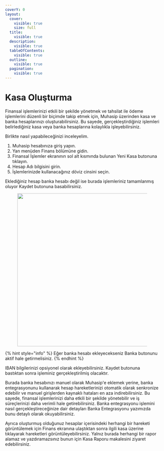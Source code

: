 ```yaml
---
coverY: 0
layout:
  cover:
    visible: true
    size: full
  title:
    visible: true
  description:
    visible: true
  tableOfContents:
    visible: true
  outline:
    visible: true
  pagination:
    visible: true
---
```


# Kasa Oluşturma

Finansal işlemlerinizi etkili bir şekilde yönetmek ve tahsilat ile ödeme işlemlerini düzenli bir biçimde takip etmek için, Muhasip üzerinden kasa ve banka hesaplarınızı oluşturabilirsiniz. Bu sayede, gerçekleştirdiğiniz işlemleri belirlediğiniz kasa veya banka hesaplarına kolaylıkla işleyebilirsiniz.

Birlikte nasıl yapabileceğinizi inceleyelim.



1. Muhasip hesabınıza giriş yapın.
2. Yan menüden Finans bölümüne gidin.
3. Finansal İşlemler ekranının sol alt kısmında bulunan Yeni Kasa butonuna tıklayın.&#x20;
4. Hesap Adı bilgisini girin.&#x20;
5. İşlemlerinizde kullanacağınız döviz cinsini seçin.

Eklediğiniz hesap banka hesabı değil ise burada işlemleriniz tamamlanmış oluyor Kaydet butonuna basabilirsiniz.&#x20;

<figure><img src="https://cdn.muhasip.dev/drive/guides/image/9e06c594-3b46-494e-872f-fac870047489.gif" alt="" height="500" width="800"><figcaption></figcaption></figure>



{% hint style="info" %}
Eğer banka hesabı ekleyecekseniz Banka butonunu aktif hale getirmelisiniz.
{% endhint %}



IBAN bilgilerinizi opsiyonel olarak ekleyebilirsiniz. Kaydet butonuna bastıktan sonra işleminiz gerçekleştirilmiş olacaktır.&#x20;

Burada banka hesabınızı manuel olarak Muhasip'e eklemek yerine, banka entegrasyonunu kullanarak hesap hareketlerinizi otomatik olarak senkronize edebilir ve manuel girişlerden kaynaklı hataları en aza indirebilirsiniz. Bu sayede, finansal işlemlerinizi daha etkili bir şekilde yönetebilir ve iş süreçlerinizi daha verimli hale getirebilirsiniz. Banka entegrasyonu işlemini nasıl gerçekleştireceğinize dair detayları Banka Entegrasyonu yazımızda bunu detaylı olarak okuyabilirsiniz.



Ayrıca oluşturmuş olduğunuz hesaplar içerisindeki herhangi bir hareketi görüntülemek için Finans ekranına ulaştıktan sonra ilgili kasa üzerine tıklayarak hareketleri görüntüleyebilirsiniz. Yalnız burada herhangi bir rapor alamaz ve yazdıramazsınız bunun için Kasa Raporu makalesini ziyaret edebilirsiniz.&#x20;

&#x20;

&#x20;

&#x20;

&#x20;
